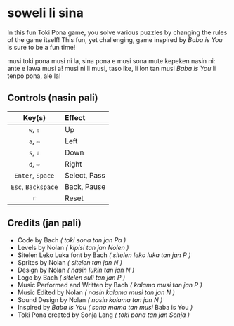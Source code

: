 # soweli li sina
In this fun Toki Pona game, you solve various puzzles by changing the rules of the game itself! This fun, yet challenging, game inspired by *Baba is You* is sure to be a fun time!

musi toki pona musi ni la, sina pona e musi sona mute kepeken nasin ni: ante e lawa musi a! musi ni li musi, taso ike, li lon tan musi *Baba is You* li tenpo pona, ale la!

## Controls (nasin pali)
| **Key(s)** | **Effect** |
| :---: | :--- |
| `w`, `⇧` | Up |
| `a`, `⇦` | Left |
| `s`, `⇩` | Down |
| `d`, `⇨` | Right |
| `Enter`, `Space` | Select, Pass |
| `Esc`, `Backspace` | Back, Pause |
| `r` | Reset |

## Credits (jan pali)
* Code by Bach   *( toki sona tan jan Pa )*
* Levels by Nolan   *( kipisi tan jan Nolen )*
* Sitelen Leko Luka font by Bach   *( sitelen leko luka tan jan P )*
* Sprites by Nolan   *( sitelen tan jan N )*
* Design by Nolan   *( nasin lukin tan jan N )*
* Logo by Bach   *( sitelen suli tan jan P )*
* Music Performed and Written by Bach   *( kalama musi tan jan P )*
* Music Edited by Nolan   *( nasin kalama musi tan jan N )*
* Sound Design by Nolan   *( nasin kalama tan jan N )*
* Inspired by *Baba is You*   *( sona mama tan musi* Baba is You *)*
* Toki Pona created by Sonja Lang   *( toki pona tan jan Sonja )*
